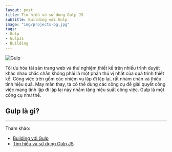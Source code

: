 ```yaml
---
layout: post
title: Tìm hiểu và sử dụng Gulp JS
subtitle: Building với Gulp
image: "img/projects-bg.jpg"
tags:
- Gulp
- GulpJs
- Building
---
```


![Gulp](https://boxxv.github.io/img/posts/Essential-JavaScript-Frameworls-Libraries-Tools-Gulp.jpg "Gulp")

Tối ưu hóa tài sản trang web và thử nghiệm thiết kế trên nhiều trình duyệt khác nhau chắc chắn không phải là một phần thú vị nhất của quá trình thiết kế. Công việc trên gồm các nhiệm vụ lặp đi lặp lại, rất nhàm chán và thiếu tính hiệu quả. May mắn thay, ta có thể dùng các công cụ để giải quyết công việc mang tính lặp đi lặp lại này nhằm tăng hiệu suất công việc. Gulp là một công cụ như thế.

## Gulp là gì?



-----
Tham khảo:

- [Building với Gulp](https://viblo.asia/p/building-voi-gulp-n157G5KBRAje)
- [Tìm hiểu và sử dụng Gulp JS](https://viblo.asia/p/tim-hieu-va-su-dung-gulp-js-aWj53OVo56m)